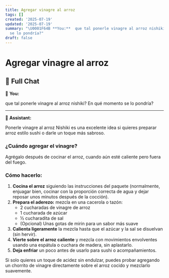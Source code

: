 ```yaml
---
title: Agregar vinagre al arroz
tags: []
created: '2025-07-19'
updated: '2025-07-19'
summary: "\U0001F64B **You:**  que tal ponerle vinagre al arroz nishiki? En qué momento
  se lo pondría?"
draft: false
---
```


# Agregar vinagre al arroz

## 🧠 Full Chat

🙋 **You:**

que tal ponerle vinagre al arroz nishiki? En qué momento se lo pondría?

---

🤖 **Assistant:**

Ponerle vinagre al arroz Nishiki es una excelente idea si quieres preparar arroz estilo sushi o darle un toque más sabroso.  

### **¿Cuándo agregar el vinagre?**  
Agrégalo después de cocinar el arroz, cuando aún esté caliente pero fuera del fuego.  

### **Cómo hacerlo:**  
1. **Cocina el arroz** siguiendo las instrucciones del paquete (normalmente, enjuagar bien, cocinar con la proporción correcta de agua y dejar reposar unos minutos después de la cocción).  
2. **Prepara el aderezo:** mezcla en una cacerola o tazón:  
   - 2 cucharadas de vinagre de arroz  
   - 1 cucharada de azúcar  
   - ½ cucharadita de sal  
   - (Opcional) Unas gotas de mirin para un sabor más suave  
3. **Calienta ligeramente** la mezcla hasta que el azúcar y la sal se disuelvan (sin hervir).  
4. **Vierte sobre el arroz caliente** y mezcla con movimientos envolventes usando una espátula o cuchara de madera, sin aplastarlo.  
5. **Deja enfriar** un poco antes de usarlo para sushi o acompañamientos.  

Si solo quieres un toque de acidez sin endulzar, puedes probar agregando un chorrito de vinagre directamente sobre el arroz cocido y mezclarlo suavemente.